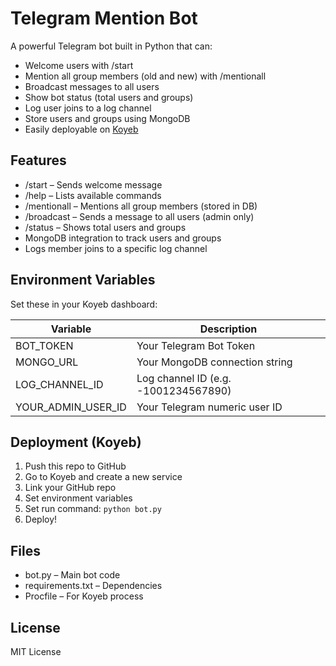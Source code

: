 
# Telegram Mention Bot

A powerful Telegram bot built in Python that can:

- Welcome users with /start
- Mention all group members (old and new) with /mentionall
- Broadcast messages to all users
- Show bot status (total users and groups)
- Log user joins to a log channel
- Store users and groups using MongoDB
- Easily deployable on [Koyeb](https://www.koyeb.com)

## Features

- /start – Sends welcome message
- /help – Lists available commands
- /mentionall – Mentions all group members (stored in DB)
- /broadcast <text> – Sends a message to all users (admin only)
- /status – Shows total users and groups
- MongoDB integration to track users and groups
- Logs member joins to a specific log channel

## Environment Variables

Set these in your Koyeb dashboard:

| Variable              | Description                            |
|-----------------------|----------------------------------------|
| BOT_TOKEN             | Your Telegram Bot Token                |
| MONGO_URL             | Your MongoDB connection string         |
| LOG_CHANNEL_ID        | Log channel ID (e.g. -1001234567890)   |
| YOUR_ADMIN_USER_ID    | Your Telegram numeric user ID          |

## Deployment (Koyeb)

1. Push this repo to GitHub
2. Go to Koyeb and create a new service
3. Link your GitHub repo
4. Set environment variables
5. Set run command: `python bot.py`
6. Deploy!

## Files

- bot.py – Main bot code
- requirements.txt – Dependencies
- Procfile – For Koyeb process

## License

MIT License
